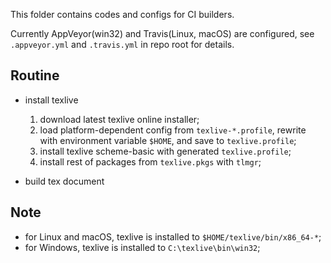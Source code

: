This folder contains codes and configs for CI builders.

Currently AppVeyor(win32) and Travis(Linux, macOS) are configured, see `.appveyor.yml` and `.travis.yml` in repo root for details.

## Routine

- install texlive
  1. download latest texlive online installer;
  2. load platform-dependent config from `texlive-*.profile`, rewrite with environment variable `$HOME`, and save to `texlive.profile`;
  3. install texlive scheme-basic with generated `texlive.profile`;
  4. install rest of packages from `texlive.pkgs` with `tlmgr`;

- build tex document

## Note

- for Linux and macOS, texlive is installed to `$HOME/texlive/bin/x86_64-*`;
- for Windows, texlive is installed to `C:\texlive\bin\win32`;
